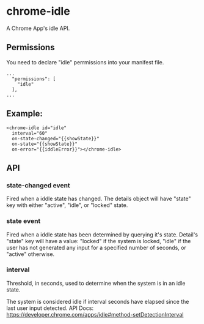 # chrome-idle
A Chrome App's idle API.

## Permissions
You need to declare "idle" perrmissions into your manifest file.

    ...
      "permissions": [
        "idle"
      ],
    ...


## Example:

    <chrome-idle id="idle"
      interval="60"
      on-state-changed="{{showState}}"
      on-state="{{showState}}"
      on-error="{{iddleError}}"></chrome-idle>

## API
### state-changed event
Fired when a iddle state has changed. 
The details object will have "state" key with either "active", "idle", or "locked" state.

### state event
Fired when a iddle state has been determined by querying it's state.
Detail's "state" key will have a value: "locked" if the system is locked, "idle" if the user has not generated any input for a specified number of seconds, or "active" otherwise.

### interval
Threshold, in seconds, used to determine when the system is in an idle state.

The system is considered idle if interval seconds have elapsed since the last user input detected.
API Docs: https://developer.chrome.com/apps/idle#method-setDetectionInterval